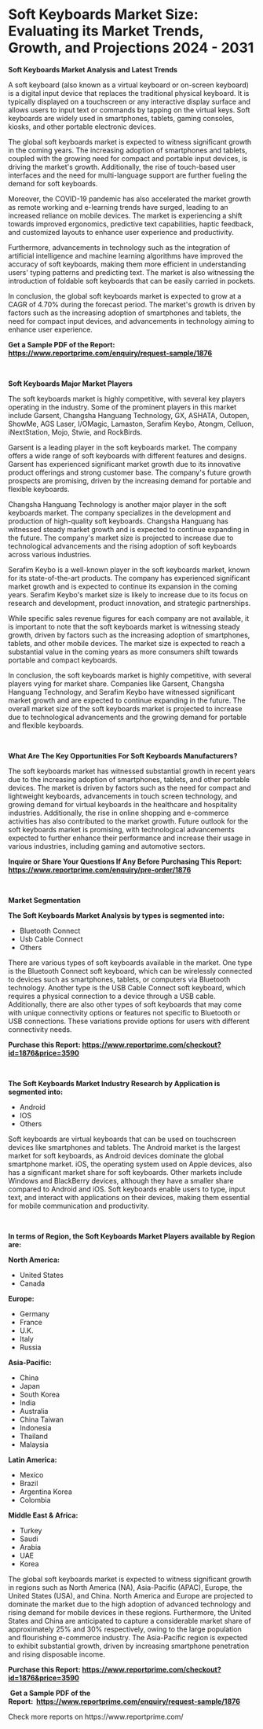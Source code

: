 <p><h1>Soft Keyboards Market Size: Evaluating its Market Trends, Growth, and Projections 2024 - 2031</h1></p><p><strong>Soft Keyboards Market Analysis and Latest Trends</strong></p>
<p><p>A soft keyboard (also known as a virtual keyboard or on-screen keyboard) is a digital input device that replaces the traditional physical keyboard. It is typically displayed on a touchscreen or any interactive display surface and allows users to input text or commands by tapping on the virtual keys. Soft keyboards are widely used in smartphones, tablets, gaming consoles, kiosks, and other portable electronic devices.</p><p>The global soft keyboards market is expected to witness significant growth in the coming years. The increasing adoption of smartphones and tablets, coupled with the growing need for compact and portable input devices, is driving the market's growth. Additionally, the rise of touch-based user interfaces and the need for multi-language support are further fueling the demand for soft keyboards.</p><p>Moreover, the COVID-19 pandemic has also accelerated the market growth as remote working and e-learning trends have surged, leading to an increased reliance on mobile devices. The market is experiencing a shift towards improved ergonomics, predictive text capabilities, haptic feedback, and customized layouts to enhance user experience and productivity.</p><p>Furthermore, advancements in technology such as the integration of artificial intelligence and machine learning algorithms have improved the accuracy of soft keyboards, making them more efficient in understanding users' typing patterns and predicting text. The market is also witnessing the introduction of foldable soft keyboards that can be easily carried in pockets.</p><p>In conclusion, the global soft keyboards market is expected to grow at a CAGR of 4.70% during the forecast period. The market's growth is driven by factors such as the increasing adoption of smartphones and tablets, the need for compact input devices, and advancements in technology aiming to enhance user experience.</p></p>
<p><strong>Get a Sample PDF of the Report:&nbsp; <a href="https://www.reportprime.com/enquiry/request-sample/1876">https://www.reportprime.com/enquiry/request-sample/1876</a></strong></p>
<p>&nbsp;</p>
<p><strong>Soft Keyboards Major Market Players</strong></p>
<p><p>The soft keyboards market is highly competitive, with several key players operating in the industry. Some of the prominent players in this market include Garsent, Changsha Hanguang Technology, GX, ASHATA, Outopen, ShowMe, AGS Laser, I/OMagic, Lamaston, Serafim Keybo, Atongm, Celluon, iNextStation, Mojo, Stwie, and RockBirds.</p><p>Garsent is a leading player in the soft keyboards market. The company offers a wide range of soft keyboards with different features and designs. Garsent has experienced significant market growth due to its innovative product offerings and strong customer base. The company's future growth prospects are promising, driven by the increasing demand for portable and flexible keyboards.</p><p>Changsha Hanguang Technology is another major player in the soft keyboards market. The company specializes in the development and production of high-quality soft keyboards. Changsha Hanguang has witnessed steady market growth and is expected to continue expanding in the future. The company's market size is projected to increase due to technological advancements and the rising adoption of soft keyboards across various industries.</p><p>Serafim Keybo is a well-known player in the soft keyboards market, known for its state-of-the-art products. The company has experienced significant market growth and is expected to continue its expansion in the coming years. Serafim Keybo's market size is likely to increase due to its focus on research and development, product innovation, and strategic partnerships.</p><p>While specific sales revenue figures for each company are not available, it is important to note that the soft keyboards market is witnessing steady growth, driven by factors such as the increasing adoption of smartphones, tablets, and other mobile devices. The market size is expected to reach a substantial value in the coming years as more consumers shift towards portable and compact keyboards.</p><p>In conclusion, the soft keyboards market is highly competitive, with several players vying for market share. Companies like Garsent, Changsha Hanguang Technology, and Serafim Keybo have witnessed significant market growth and are expected to continue expanding in the future. The overall market size of the soft keyboards market is projected to increase due to technological advancements and the growing demand for portable and flexible keyboards.</p></p>
<p>&nbsp;</p>
<p><strong>What Are The Key Opportunities For Soft Keyboards Manufacturers?</strong></p>
<p><p>The soft keyboards market has witnessed substantial growth in recent years due to the increasing adoption of smartphones, tablets, and other portable devices. The market is driven by factors such as the need for compact and lightweight keyboards, advancements in touch screen technology, and growing demand for virtual keyboards in the healthcare and hospitality industries. Additionally, the rise in online shopping and e-commerce activities has also contributed to the market growth. Future outlook for the soft keyboards market is promising, with technological advancements expected to further enhance their performance and increase their usage in various industries, including gaming and automotive sectors.</p></p>
<p><strong>Inquire or Share Your Questions If Any Before Purchasing This Report: <a href="https://www.reportprime.com/enquiry/pre-order/1876">https://www.reportprime.com/enquiry/pre-order/1876</a></strong></p>
<p>&nbsp;</p>
<p><strong>Market Segmentation</strong></p>
<p><strong>The Soft Keyboards Market Analysis by types is segmented into:</strong></p>
<p><ul><li>Bluetooth Connect</li><li>Usb Cable Connect</li><li>Others</li></ul></p>
<p><p>There are various types of soft keyboards available in the market. One type is the Bluetooth Connect soft keyboard, which can be wirelessly connected to devices such as smartphones, tablets, or computers via Bluetooth technology. Another type is the USB Cable Connect soft keyboard, which requires a physical connection to a device through a USB cable. Additionally, there are also other types of soft keyboards that may come with unique connectivity options or features not specific to Bluetooth or USB connections. These variations provide options for users with different connectivity needs.</p></p>
<p><strong>Purchase this Report:&nbsp;<a href="https://www.reportprime.com/checkout?id=1876&price=3590">https://www.reportprime.com/checkout?id=1876&price=3590</a></strong></p>
<p>&nbsp;</p>
<p><strong>The Soft Keyboards Market Industry Research by Application is segmented into:</strong></p>
<p><ul><li>Android</li><li>IOS</li><li>Others</li></ul></p>
<p><p>Soft keyboards are virtual keyboards that can be used on touchscreen devices like smartphones and tablets. The Android market is the largest market for soft keyboards, as Android devices dominate the global smartphone market. iOS, the operating system used on Apple devices, also has a significant market share for soft keyboards. Other markets include Windows and BlackBerry devices, although they have a smaller share compared to Android and iOS. Soft keyboards enable users to type, input text, and interact with applications on their devices, making them essential for mobile communication and productivity.</p></p>
<p>&nbsp;</p>
<p><strong>In terms of Region, the Soft Keyboards Market Players available by Region are:</strong></p>
<p>
    <p> <strong> North America: </strong>
        <ul>
            <li>United States</li>
            <li>Canada</li>
        </ul>
        </p> 
    <p> <strong> Europe: </strong>
        <ul>
            <li>Germany</li>
            <li>France</li>
            <li>U.K.</li>
            <li>Italy</li>
            <li>Russia</li>
        </ul>
        </p> 
    <p> <strong> Asia-Pacific: </strong>
        <ul>
            <li>China</li>
            <li>Japan</li>
            <li>South Korea</li>
            <li>India</li>
            <li>Australia</li>
            <li>China Taiwan</li>
            <li>Indonesia</li>
            <li>Thailand</li>
            <li>Malaysia</li>
        </ul>
        </p> 
    <p> <strong> Latin America: </strong>
        <ul>
            <li>Mexico</li>
            <li>Brazil</li>
            <li>Argentina Korea</li>
            <li>Colombia</li>
        </ul>
        </p> 
    <p> <strong> Middle East & Africa: </strong>
        <ul>
            <li>Turkey</li>
            <li>Saudi</li>
            <li>Arabia</li>
            <li>UAE</li>
            <li>Korea</li>
        </ul>
    </p>
    </p>
<p><p>The global soft keyboards market is expected to witness significant growth in regions such as North America (NA), Asia-Pacific (APAC), Europe, the United States (USA), and China. North America and Europe are projected to dominate the market due to the high adoption of advanced technology and rising demand for mobile devices in these regions. Furthermore, the United States and China are anticipated to capture a considerable market share of approximately 25% and 30% respectively, owing to the large population and flourishing e-commerce industry. The Asia-Pacific region is expected to exhibit substantial growth, driven by increasing smartphone penetration and rising disposable income.</p></p>
<p><strong>Purchase this Report: <a href="https://www.reportprime.com/checkout?id=1876&price=3590">https://www.reportprime.com/checkout?id=1876&price=3590</a></strong></p>
<p>&nbsp;<strong>Get a Sample PDF of the Report:&nbsp;&nbsp;<a href="https://www.reportprime.com/enquiry/request-sample/1876">https://www.reportprime.com/enquiry/request-sample/1876</a></strong></p>
<p><strong></strong></p>
<p>Check more reports on https://www.reportprime.com/</p>